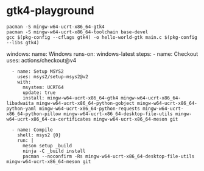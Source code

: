 gtk4-playground
===============
```
pacman -S mingw-w64-ucrt-x86_64-gtk4
pacman -S mingw-w64-ucrt-x86_64-toolchain base-devel
gcc $(pkg-config --cflags gtk4) -o hello-world-gtk main.c $(pkg-config --libs gtk4)
```

  windows:
    name: Windows
    runs-on: windows-latest
    steps:
      - name: Checkout
        uses: actions/checkout@v4

      - name: Setup MSYS2
        uses: msys2/setup-msys2@v2
        with:
          msystem: UCRT64
          update: true
          install: mingw-w64-ucrt-x86_64-gtk4 mingw-w64-ucrt-x86_64-libadwaita mingw-w64-ucrt-x86_64-python-gobject mingw-w64-ucrt-x86_64-python-yaml mingw-w64-ucrt-x86_64-python-requests mingw-w64-ucrt-x86_64-python-pillow mingw-w64-ucrt-x86_64-desktop-file-utils mingw-w64-ucrt-x86_64-ca-certificates mingw-w64-ucrt-x86_64-meson git

      - name: Compile
        shell: msys2 {0}
        run: |
          meson setup _build
          ninja -C _build install
          pacman --noconfirm -Rs mingw-w64-ucrt-x86_64-desktop-file-utils mingw-w64-ucrt-x86_64-meson git
